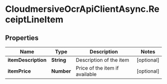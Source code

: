 # CloudmersiveOcrApiClientAsync.ReceiptLineItem

## Properties
Name | Type | Description | Notes
------------ | ------------- | ------------- | -------------
**itemDescription** | **String** | Description of the item | [optional] 
**itemPrice** | **Number** | Price of the item if available | [optional] 



